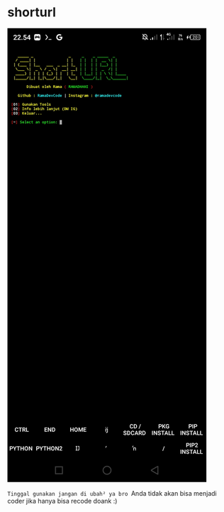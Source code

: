 # shorturl
<img src ="https://github.com/RamaDevCode/shorturl/blob/main/Screenshot_20230224-225420.jpg">

 `Tinggal gunakan jangan di ubah² ya bro
 `Anda tidak akan bisa menjadi coder jika hanya bisa recode doank :)
